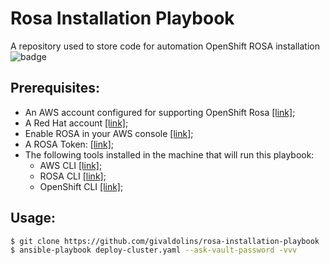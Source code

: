 # Rosa Installation Playbook
A repository used to store code for automation OpenShift ROSA installation ![badge](https://img.shields.io/badge/version-v1.0.0-success)

## Prerequisites:
- An AWS account configured for supporting OpenShift Rosa [[link]](https://docs.openshift.com/rosa/rosa_getting_started_sts/rosa-sts-aws-prereqs.html);
- A Red Hat account [[link]](https://access.redhat.com);
- Enable ROSA in your AWS console [[link]](https://console.aws.amazon.com/rosa);
- A ROSA Token: [[link]](https://console.redhat.com/openshift/token/rosa);
- The following tools installed in the machine that will run this playbook:
  - AWS CLI [[link]](https://aws.amazon.com/cli/);
  - ROSA CLI [[link]](https://www.openshift.com/products/amazon-openshift/download);
  - OpenShift CLI [[link]](https://mirror.openshift.com/pub/openshift-v4/x86_64/clients/oc/latest/);

## Usage:
```bash
$ git clone https://github.com/givaldolins/rosa-installation-playbook
$ ansible-playbook deploy-cluster.yaml --ask-vault-password -vvv
```
